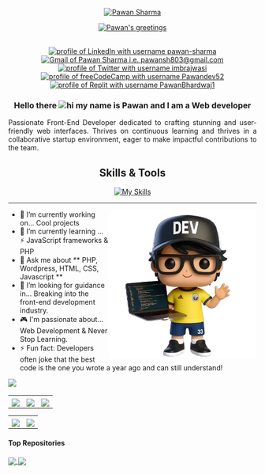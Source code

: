 <div align="center">
  <p>
    <a href="https://github.com/PawanDev52">
      <img src="https://readme-typing-svg.demolab.com?font=Fira+Code&size=22&duration=1&pause=1000&center=true&vCenter=true&repeat=false&random=false&width=510&height=25&lines=Welcome+to+Pawan+Sharma's+Profile!" alt="Pawan Sharma"/></a>
  </p>

  <p>
    <a href="https://github.com/PawanDev52">
      <img src="https://readme-typing-svg.demolab.com?font=Fira+Code&size=22&pause=1000&center=true&vCenter=true&random=false&width=550&height=30&lines=Hello+there!;💻+I'm+a+passionate+Web+Developer+💻;📚+Always+learning+new+things+📚;🚀+Eat+Code+Sleep+Repeat+🚀;⚡+Happy+coding+⚡" alt="Pawan's greetings"/></a>
  </p>
</div>

<!-- How To Connect With Me -->
<div align="center">
  <!-- <img src="https://api.visitorbadge.io/api/visitors?path=https%3A%2F%2Fgithub.com%2F1diazdev%2F1diazdev&label=VISITORS&labelColor=%23000&countColor=%230A0209" /> -->
  <br>
  <a href="https://www.linkedin.com/in/pawan-sharma-b29067245"><img src="https://img.shields.io/badge/LinkedIn-d5d5d5?style=for-the-badge&logo=linkedin&logoColor=0A0209" alt="profile of LinkedIn with username pawan-sharma" /></a>
  <a href="mailto:pawansh803@gmail.com"><img src="https://img.shields.io/badge/Gmail-d5d5d5?style=for-the-badge&logo=gmail&logoColor=0A0209" alt="Gmail of Pawan Sharma i.e.   pawansh803@gmail.com" /></a>
  <a href="https://x.com/imbrajwasi?s=09"><img src="https://img.shields.io/badge/Twitter-d5d5d5?style=for-the-badge&logo=x&logoColor=0A0209" alt="profile of Twitter with username imbrajwasi" ></a>
  <a href="https://www.freecodecamp.org/Pawandev52"><img src="https://img.shields.io/badge/freeCodeCamp-d5d5d5?style=for-the-badge&logo=freecodecamp&logoColor=0A0209" alt="profile of freeCodeCamp with username Pawandev52" /></a>
  <a href="https://replit.com/@PawanBhardwaj1"><img src="https://img.shields.io/badge/replit-d5d5d5?style=for-the-badge&logo=replit&logoColor=0A0209" alt="profile of Replit with username PawanBhardwaj1" /></a>
</div>

<!-- #Hello there 👋 -->

<div align="center">

### Hello there <img src="https://user-images.githubusercontent.com/1303154/88677602-1635ba80-d120-11ea-84d8-d263ba5fc3c0.gif" width="28px" alt="hi"> my name is Pawan and I am a Web developer

</div>

<p align="justify">Passionate Front-End Developer dedicated to crafting stunning and user-friendly web interfaces. Thrives on continuous learning and thrives in a collaborative startup environment, eager to make impactful contributions to the team.</p>

<!-- ### 🎯 Some technologies I use: -->
<div align="center">

<h2 align="center">Skills & Tools</h2>

[![My Skills](https://skillicons.dev/icons?i=html,css,js,php,bootstrap,wordpress,figma,c,mysql,vscode)](https://skillicons.dev)

</div>

<hr>

 <a href="https://github.com/PawanDev52">
    <img align="right" src="assets/images/dev.webp" width="300">
 </a>

 <!-- ## About Me -->

- 📆 I’m currently working on... Cool projects
- 🌱 I’m currently learning ... ⚡ JavaScript frameworks & PHP
- 💬 Ask me about ** PHP, Wordpress, HTML, CSS, Javascript **
- 🤔 I’m looking for guidance in... Breaking into the front-end development industry.
- 🎮 I'm passionate about... Web Development & Never Stop Learning.
- ⚡ Fun fact: Developers often joke that the best code is the one you wrote a year ago and can still understand!
<!-- - 👯 I’m looking to collaborate on...
- 📝 write
- 🌐 Proud member.
- ✍️ Content Writer.
- 🤔 I’m looking for help with...  -->

<a href="https://github.com/pawandev52?tab=repositories">
<img src="https://streak-stats.demolab.com?user=pawandev52&theme=dark&hide_border=true" /></a>

<table>
  <tr>
    <th><a href="https://github.com/PawanDev52"><img align="center" src="http://github-profile-summary-cards.vercel.app/api/cards/stats?username=PawanDev52&theme=dark" height="220em" /></a></th>
    <th><a href="https://github.com/PawanDev52"><img align="center" src="http://github-profile-summary-cards.vercel.app/api/cards/repos-per-language?username=PawanDev52&exclude=Jupyter%20Notebook&theme=dark" height="220em" /></a></th>
    <th><a href="https://github.com/PawanDev52?tab=repositories"><img align="center" src="https://github-readme-stats.vercel.app/api/top-langs/?username=PawanDev52&layout=compact&theme=dark&hide=jupyter%20notebook,scss,ruby,shell,python&hide_border=true" height="220em" /></a></th>
  </tr>
</table>

<table>
  <tr>
    <th><a href="https://github.com/PawanDev52"><img align="center" src="https://github-contributor-stats.vercel.app/api?username=PawanDev52&limit=5&combine_all_yearly_contributions=true&theme=dark&hide_border=true&custom_title=Top%20Contributed%20Repo" height="200em" /></a>
    </th>
    <th><a href="https://github.com/PawanDev52"><img align="center" src="http://github-profile-summary-cards.vercel.app/api/cards/profile-details?username=PawanDev52&theme=dark" height="180em" /></a>
    </th>
  </tr>
</table>

#### Top Repositories

<a href="https://github.com/PawanDev52/Role-Playing-Game">
<img align="center" src="https://github-readme-stats.vercel.app/api/pin/?username=PawanDev52&repo=Role-Playing-Game&theme=dark&hide_border=true" />
</a>
<a href="https://github.com/PawanDev52/crud-app">
<img align="center" src="https://github-readme-stats.vercel.app/api/pin/?username=PawanDev52&repo=crud-app&theme=dark&hide_border=true" />
</a>

<!-- **************** RESOURCES *************** -->

<!--  - icons...  https://simpleicons.org/ | https://devicon.dev/ |   https://gist.github.com/rxaviers/7360908
  - Company logos...    https://home.aveek.io/GitHub-Profile-Badges/
  Github Generators....
  https://gprm.itsvg.in/  |  https://rahuldkjain.github.io/gh-profile-readme-generator/ -->
